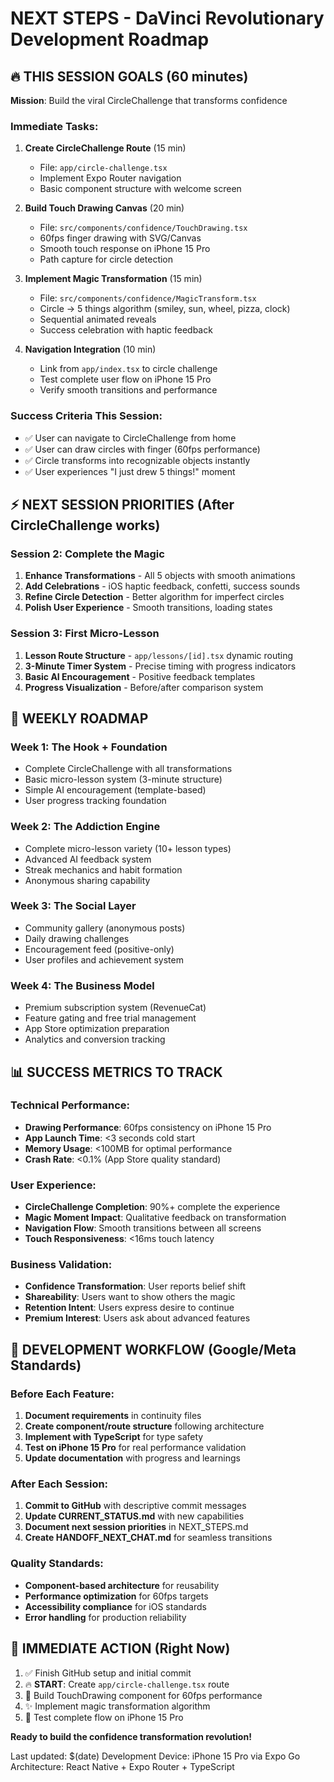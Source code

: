 # NEXT STEPS - DaVinci Revolutionary Development Roadmap

## 🔥 THIS SESSION GOALS (60 minutes)
**Mission**: Build the viral CircleChallenge that transforms confidence

### Immediate Tasks:
1. **Create CircleChallenge Route** (15 min)
   - File: `app/circle-challenge.tsx`
   - Implement Expo Router navigation
   - Basic component structure with welcome screen

2. **Build Touch Drawing Canvas** (20 min)
   - File: `src/components/confidence/TouchDrawing.tsx`
   - 60fps finger drawing with SVG/Canvas
   - Smooth touch response on iPhone 15 Pro
   - Path capture for circle detection

3. **Implement Magic Transformation** (15 min)
   - File: `src/components/confidence/MagicTransform.tsx`
   - Circle → 5 things algorithm (smiley, sun, wheel, pizza, clock)
   - Sequential animated reveals
   - Success celebration with haptic feedback

4. **Navigation Integration** (10 min)
   - Link from `app/index.tsx` to circle challenge
   - Test complete user flow on iPhone 15 Pro
   - Verify smooth transitions and performance

### Success Criteria This Session:
- ✅ User can navigate to CircleChallenge from home
- ✅ User can draw circles with finger (60fps performance)
- ✅ Circle transforms into recognizable objects instantly
- ✅ User experiences "I just drew 5 things!" moment

## ⚡ NEXT SESSION PRIORITIES (After CircleChallenge works)

### Session 2: Complete the Magic
1. **Enhance Transformations** - All 5 objects with smooth animations
2. **Add Celebrations** - iOS haptic feedback, confetti, success sounds
3. **Refine Circle Detection** - Better algorithm for imperfect circles
4. **Polish User Experience** - Smooth transitions, loading states

### Session 3: First Micro-Lesson
1. **Lesson Route Structure** - `app/lessons/[id].tsx` dynamic routing
2. **3-Minute Timer System** - Precise timing with progress indicators
3. **Basic AI Encouragement** - Positive feedback templates
4. **Progress Visualization** - Before/after comparison system

## 🎯 WEEKLY ROADMAP

### Week 1: The Hook + Foundation
- Complete CircleChallenge with all transformations
- Basic micro-lesson system (3-minute structure)
- Simple AI encouragement (template-based)
- User progress tracking foundation

### Week 2: The Addiction Engine
- Complete micro-lesson variety (10+ lesson types)
- Advanced AI feedback system
- Streak mechanics and habit formation
- Anonymous sharing capability

### Week 3: The Social Layer
- Community gallery (anonymous posts)
- Daily drawing challenges
- Encouragement feed (positive-only)
- User profiles and achievement system

### Week 4: The Business Model
- Premium subscription system (RevenueCat)
- Feature gating and free trial management
- App Store optimization preparation
- Analytics and conversion tracking

## 📊 SUCCESS METRICS TO TRACK

### Technical Performance:
- **Drawing Performance**: 60fps consistency on iPhone 15 Pro
- **App Launch Time**: <3 seconds cold start
- **Memory Usage**: <100MB for optimal performance
- **Crash Rate**: <0.1% (App Store quality standard)

### User Experience:
- **CircleChallenge Completion**: 90%+ complete the experience
- **Magic Moment Impact**: Qualitative feedback on transformation
- **Navigation Flow**: Smooth transitions between all screens
- **Touch Responsiveness**: <16ms touch latency

### Business Validation:
- **Confidence Transformation**: User reports belief shift
- **Shareability**: Users want to show others the magic
- **Retention Intent**: Users express desire to continue
- **Premium Interest**: Users ask about advanced features

## 🏢 DEVELOPMENT WORKFLOW (Google/Meta Standards)

### Before Each Feature:
1. **Document requirements** in continuity files
2. **Create component/route structure** following architecture
3. **Implement with TypeScript** for type safety
4. **Test on iPhone 15 Pro** for real performance validation
5. **Update documentation** with progress and learnings

### After Each Session:
1. **Commit to GitHub** with descriptive commit messages
2. **Update CURRENT_STATUS.md** with new capabilities
3. **Document next session priorities** in NEXT_STEPS.md
4. **Create HANDOFF_NEXT_CHAT.md** for seamless transitions

### Quality Standards:
- **Component-based architecture** for reusability
- **Performance optimization** for 60fps targets
- **Accessibility compliance** for iOS standards
- **Error handling** for production reliability

## 🎯 IMMEDIATE ACTION (Right Now)
1. ✅ Finish GitHub setup and initial commit
2. 🔥 **START**: Create `app/circle-challenge.tsx` route
3. 📱 Build TouchDrawing component for 60fps performance
4. ✨ Implement magic transformation algorithm
5. 🎉 Test complete flow on iPhone 15 Pro

**Ready to build the confidence transformation revolution!**

Last updated: $(date)
Development Device: iPhone 15 Pro via Expo Go
Architecture: React Native + Expo Router + TypeScript